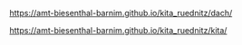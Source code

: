 https://amt-biesenthal-barnim.github.io/kita_ruednitz/dach/

https://amt-biesenthal-barnim.github.io/kita_ruednitz/kita/
